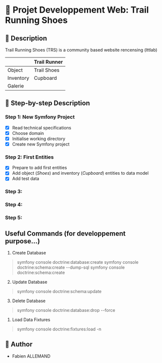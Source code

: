 # 🛜 Projet Developpement Web: Trail Running Shoes

## 👟 Description

Trail Running Shoes (TRS) is a community based website rencensing (lttlab)

|           | Trail Runner |
|-----------|--------------|
| Object    |  Trail Shoes |
| Inventory |   Cupboard   |
| Galerie   |              |

## 📝 Step-by-step Description

### Step 1: New Symfony Project
- [x] Read technical specifications
- [x] Choose domain
- [x] Initialise working directory
- [x] Create new Symfony project

### Step 2: First Entities
- [x] Prepare to add first entities
- [x] Add object (*Shoes*) and inventory (*Cupboard*) entities to data model
- [x] Add test data

### Step 3:
### Step 4:
### Step 5:

## Useful Commands (for developpement purpose...)

1. Create Database
> symfony console doctrine:database:create
> symfony console doctrine:schema:create --dump-sql
> symfony console doctrine:schema:create
2. Update Database
> symfony console doctrine:schema:update
3. Delete Database
> symfony console doctrine:database:drop --force
1. Load Data Fixtures
> symfony console doctrine:fixtures:load -n

## 👤 Author
- Fabien ALLEMAND